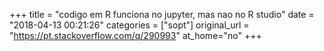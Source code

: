 +++
title = "codigo em R funciona no jupyter, mas nao no R studio"
date = "2018-04-13 00:21:26"
categories = ["sopt"]
original_url = "https://pt.stackoverflow.com/q/290993"
at_home="no"
+++

